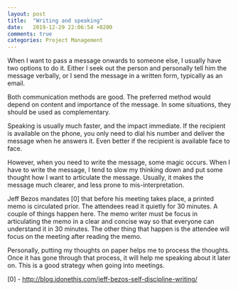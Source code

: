 ```yaml
---
layout: post
title:  "Writing and speaking"
date:   2019-12-29 22:06:54 +0200
comments: true
categories: Project Management 
---
```


When I want to pass a message onwards to someone else, I usually have two options to do it. Either I seek out the person and personally tell him the message verbally, or I send the message in a written form, typically as an email.

Both communication methods are good. The preferred method would depend on content and importance of the message. In some situations, they should be used as complementary.

Speaking is usually much faster, and the impact immediate. If the recipient is available on the phone, you only need to dial his number and deliver the message when he answers it. Even better if the recipient is available face to face. 

However, when you need to write the message, some magic occurs. When I have to write the message, I tend to slow my thinking down and put some thought how I want to articulate the message. Usually, it makes the message much clearer, and less prone to mis-interpretation.

Jeff Bezos mandates [0] that before his meeting takes place, a printed memo is circulated prior. The attendees read it quietly for 30 minutes. A couple of things happen here. The memo writer must be focus in articulating the memo in a clear and concise way so that everyone can understand it in 30 minutes. The other thing that happen is the attendee will focus on the meeting after reading the memo.

Personally, putting my thoughts on paper helps me to process the thoughts. Once it has gone through that process, it will help me speaking about it later on. This is a good strategy when going into meetings.

[0] - http://blog.idonethis.com/jeff-bezos-self-discipline-writing/
